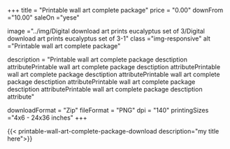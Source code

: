 +++
title = "Printable wall art complete package"
price = "0.00"
downFrom ="10.00"
saleOn ="yese"

image ="../img/Digital download art prints eucalyptus set of 3/Digital download art prints eucalyptus set of 3-1"
class ="img-responsive"
alt ="Printable wall art complete package"


description = "Printable wall art complete package desctiption attributePrintable wall art complete package desctiption attributePrintable wall art complete package desctiption attributePrintable wall art complete package desctiption attributePrintable wall art complete package desctiption attributePrintable wall art complete package desctiption attribute"

downloadFormat = "Zip"
fileFormat = "PNG"
dpi = "140"
printingSizes ="4x6 - 24x36 inches"
+++

{{< printable-wall-art-complete-package-download description="my title here">}}
